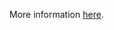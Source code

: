 More information [here](https://docs.prismacloud.io/en/enterprise-edition/policy-reference/aws-policies/aws-logging-policies/logging-8).
